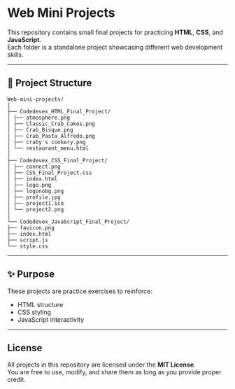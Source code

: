 # Web Mini Projects

This repository contains small final projects for practicing **HTML**, **CSS**, and **JavaScript**.  
Each folder is a standalone project showcasing different web development skills.

---

## 📂 Project Structure

```
Web-mini-projects/
│
├── Codedevex_HTML_Final_Project/
│ ├── atmosphere.png
│ ├── Classic_Crab_Cakes.png
│ ├── Crab_Bisque.png
│ ├── Crab_Pasta_Alfredo.png
│ ├── craby's cookery.png
│ └── restaurant_menu.html
│
├── Codedevex_CSS_Final_Project/
│ ├── connect.png
│ ├── CSS_Final_Project.css
│ ├── index.html
│ ├── logo.png
│ ├── logonobg.png
│ ├── profile.jpg
│ ├── project1.ico
│ └── project2.png
│
└── Codedevex_JavaScript_Final_Project/
├── favicon.png
├── index.html
├── script.js
└── style.css
```

---

## ✨ Purpose
These projects are practice exercises to reinforce:
- HTML structure
- CSS styling
- JavaScript interactivity

---

## License

All projects in this repository are licensed under the **MIT License**.  
You are free to use, modify, and share them as long as you provide proper credit.  